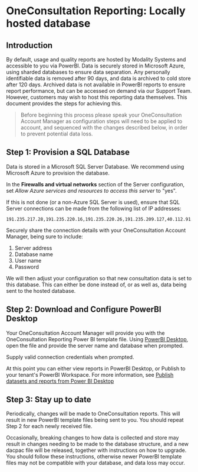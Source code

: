 # OneConsultation Reporting: Locally hosted database

## Introduction 
By default, usage and quality reports are hosted by Modality Systems and accessible to you via PowerBI. Data is securely stored in Microsoft Azure, using sharded databases to ensure data separation. Any personally identifiable data is removed after 90 days, and data is archived to cold store after 120 days. Archived data is not available in PowerBI reports to ensure report performance, but can be accessed on demand via our Support Team.
However, customers may wish to host this reporting data themselves. This document provides the steps for achieving this. 

> Before beginning this process please speak your OneConsultation Account Manager as configuration steps will need to be applied to account, and sequenced with the changes described  below, in order to prevent potential data loss.

## Step 1: Provision a SQL Database

Data is stored in a Microsoft SQL Server Database. We recommend using Microsoft Azure to provision the database.

In the __Firewalls and virtual networks__ section of the Server configuration, set *Allow Azure services and resources to access this server* to "yes".

If this is not done (or a non-Azure SQL Server is used), ensure that SQL Server connections can be made from the following list of IP addresses:

````
191.235.217.28,191.235.220.16,191.235.220.26,191.235.209.127,40.112.91.53,40.112.94.248,40.112.94.169,40.112.92.166,40.127.169.249,40.115.109.115,40.85.74.6,40.87.140.166,40.69.21.110,13.74.47.143,13.74.44.233,13.79.242.180,13.79.240.200,191.235.208.12,13.69.228.17
````

Securely share the connection details with your OneConsultation Account Manager, being sure to include:  

1. Server address
1. Database name
1. User name
1. Password

We will then adjust your configuration so that new consultation data is set to this database. This can either be done instead of, or as well as, data being sent to the hosted database.

## Step 2: Download and Configure PowerBI Desktop

Your OneConsultation Account Manager will provide you with the OneConsultation Reporting Power BI template file. Using [PowerBI Desktop](https://powerbi.microsoft.com/en-us/desktop/), open the file and provide the server name and database when prompted.

Supply valid connection credentials when prompted.

At this point you can either view reports in PowerBI Desktop, or Publish to your tenant's PowerBI Workspace. For more information, see [Publish datasets and reports from Power BI Desktop](https://docs.microsoft.com/en-us/power-bi/create-reports/desktop-upload-desktop-files)

## Step 3: Stay up to date

Periodically, changes will be made to OneConsultation reports. This will result in new PowerBI template files being sent to you. You should repeat Step 2 for each newly received file.

Occasionally, breaking changes to how data is collected and store may result in changes needing to be made to the database structure, and a new dacpac file will be released, together with instructions on how to upgrade. You should follow these instructions, otherwise newer PowerBI template files may not be compatible with your database, and data loss may occur.
